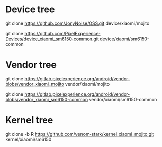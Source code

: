 

# Device tree
git clone https://github.com/JonyNoise/OSS.git device/xiaomi/mojito

git clone https://github.com/PixelExperience-Devices/device_xiaomi_sm6150-common.git device/xiaomi/sm6150-common

# Vendor tree
git clone https://gitlab.pixelexperience.org/android/vendor-blobs/vendor_xiaomi_mojito vendor/xiaomi/mojito

git clone https://gitlab.pixelexperience.org/android/vendor-blobs/vendor_xiaomi_sm6150-common vendor/xiaomi/sm6150-common

# Kernel tree
git clone -b R https://github.com/venom-stark/kernel_xiaomi_mojito.git kernel/xiaomi/sm6150
